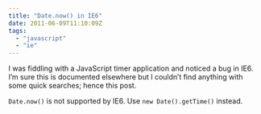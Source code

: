 ```yaml
---
title: "Date.now() in IE6" 
date: 2011-06-09T11:10:09Z
tags:
  - "javascript"
  - "ie"
---
```


I was fiddling with a JavaScript timer application and noticed a bug in IE6. I’m sure this is documented elsewhere but I couldn’t find anything with some quick searches; hence this post.

`Date.now()` is not supported by IE6. Use `new Date().getTime()` instead.
